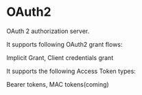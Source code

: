 # OAuth2
OAuth 2 authorization server.

It supports following OAuth2 grant flows:

Implicit Grant,
Client credentials grant

It supports the following Access Token types:

Bearer tokens,
MAC tokens(coming)
